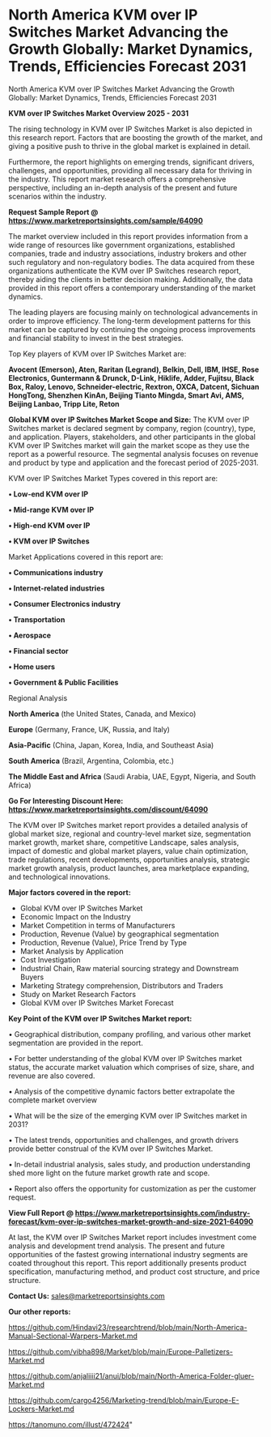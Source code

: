 # North America KVM over IP Switches Market Advancing the Growth Globally: Market Dynamics, Trends, Efficiencies Forecast 2031
North America KVM over IP Switches Market Advancing the Growth Globally: Market Dynamics, Trends, Efficiencies Forecast 2031

<Strong> KVM over IP Switches Market Overview 2025 - 2031</strong>

The rising technology in KVM over IP Switches Market is also depicted in this research report. Factors that are boosting the growth of the market, and giving a positive push to thrive in the global market is explained in detail.

Furthermore, the report highlights on emerging trends, significant drivers, challenges, and opportunities, providing all necessary data for thriving in the industry. This report market research offers a comprehensive perspective, including an in-depth analysis of the present and future scenarios within the industry.

<strong>Request Sample Report @ <a href=https://www.marketreportsinsights.com/sample/64090>https://www.marketreportsinsights.com/sample/64090</a></strong>

The market overview included in this report provides information from a wide range of resources like government organizations, established companies, trade and industry associations, industry brokers and other such regulatory and non-regulatory bodies. The data acquired from these organizations authenticate the KVM over IP Switches research report, thereby aiding the clients in better decision making. Additionally, the data provided in this report offers a contemporary understanding of the market dynamics.

The leading players are focusing mainly on technological advancements in order to improve efficiency. The long-term development patterns for this market can be captured by continuing the ongoing process improvements and financial stability to invest in the best strategies.

Top Key players of KVM over IP Switches Market are:

<strong>Avocent (Emerson), Aten, Raritan (Legrand), Belkin, Dell, IBM, IHSE, Rose Electronics, Guntermann & Drunck, D-Link, Hiklife, Adder, Fujitsu, Black Box, Raloy, Lenovo, Schneider-electric, Rextron, OXCA, Datcent, Sichuan HongTong, Shenzhen KinAn, Beijing Tianto Mingda, Smart Avi, AMS, Beijing Lanbao, Tripp Lite, Reton</strong>

<strong><b>Global KVM over IP Switches Market Scope and Size:</b></strong>
The KVM over IP Switches market is declared segment by company, region (country), type, and application. Players, stakeholders, and other participants in the global KVM over IP Switches market will gain the market scope as they use the report as a powerful resource. The segmental analysis focuses on revenue and product by type and application and the forecast period of 2025-2031.

KVM over IP Switches Market Types covered in this report are:

<strong>• Low-end KVM over IP

• Mid-range KVM over IP

• High-end KVM over IP

• KVM over IP Switches</strong>

Market Applications covered in this report are:

<strong>• Communications industry

• Internet-related industries

• Consumer Electronics industry

• Transportation

• Aerospace

• Financial sector

• Home users

• Government & Public Facilities</strong> 

Regional Analysis

<strong>North America</strong> (the United States, Canada, and Mexico)

<strong>Europe</strong> (Germany, France, UK, Russia, and Italy)

<strong>Asia-Pacific</strong> (China, Japan, Korea, India, and Southeast Asia)

<strong>South America</strong> (Brazil, Argentina, Colombia, etc.)

<strong>The Middle East and Africa</strong> (Saudi Arabia, UAE, Egypt, Nigeria, and South Africa)

<strong>Go For Interesting Discount Here: <a href=https://www.marketreportsinsights.com/discount/64090>https://www.marketreportsinsights.com/discount/64090</a></strong>

The KVM over IP Switches market report provides a detailed analysis of global market size, regional and country-level market size, segmentation market growth, market share, competitive Landscape, sales analysis, impact of domestic and global market players, value chain optimization, trade regulations, recent developments, opportunities analysis, strategic market growth analysis, product launches, area marketplace expanding, and technological innovations.

<strong><b>Major factors covered in the report:</b></strong>
<ul>
  <li>Global KVM over IP Switches Market </li>
  <li>Economic Impact on the Industry</li>
  <li>Market Competition in terms of Manufacturers</li>
  <li>Production, Revenue (Value) by geographical segmentation</li>
  <li>Production, Revenue (Value), Price Trend by Type</li>
  <li>Market Analysis by Application</li>
  <li>Cost Investigation</li>
  <li>Industrial Chain, Raw material sourcing strategy and Downstream Buyers</li>
  <li>Marketing Strategy comprehension, Distributors and Traders</li>
  <li>Study on Market Research Factors</li>
  <li>Global KVM over IP Switches Market Forecast</li>
</ul>

<strong><b>Key Point of the KVM over IP Switches Market report:</b></strong>

• Geographical distribution, company profiling, and various other market segmentation are provided in the report.

• For better understanding of the global KVM over IP Switches market status, the accurate market valuation which comprises of size, share, and revenue are also covered.

• Analysis of the competitive dynamic factors better extrapolate the complete market overview

• What will be the size of the emerging KVM over IP Switches market in 2031?

• The latest trends, opportunities and challenges, and growth drivers provide better construal of the KVM over IP Switches Market.

• In-detail industrial analysis, sales study, and production understanding shed more light on the future market growth rate and scope.

• Report also offers the opportunity for customization as per the customer request.

<strong><b>View Full Report @ <a href=https://www.marketreportsinsights.com/industry-forecast/kvm-over-ip-switches-market-growth-and-size-2021-64090>https://www.marketreportsinsights.com/industry-forecast/kvm-over-ip-switches-market-growth-and-size-2021-64090</a></b></strong>


At last, the KVM over IP Switches Market report includes investment come analysis and development trend analysis. The present and future opportunities of the fastest growing international industry segments are coated throughout this report. This report additionally presents product specification, manufacturing method, and product cost structure, and price structure.

<strong>Contact Us:</strong>
sales@marketreportsinsights.com

<strong>Our other reports:</strong>

<a href=https://github.com/Hindavi23/researchtrend/blob/main/North-America-Manual-Sectional-Warpers-Market.md>https://github.com/Hindavi23/researchtrend/blob/main/North-America-Manual-Sectional-Warpers-Market.md</a>

<a href=https://github.com/vibha898/Market/blob/main/Europe-Palletizers-Market.md>https://github.com/vibha898/Market/blob/main/Europe-Palletizers-Market.md</a>

<a href=https://github.com/anjaliiii21/anui/blob/main/North-America-Folder-gluer-Market.md>https://github.com/anjaliiii21/anui/blob/main/North-America-Folder-gluer-Market.md</a>

<a href=https://github.com/cargo4256/Marketing-trend/blob/main/Europe-E-Lockers-Market.md>https://github.com/cargo4256/Marketing-trend/blob/main/Europe-E-Lockers-Market.md</a>

<a href=https://tanomuno.com/illust/472424>https://tanomuno.com/illust/472424</a>"

